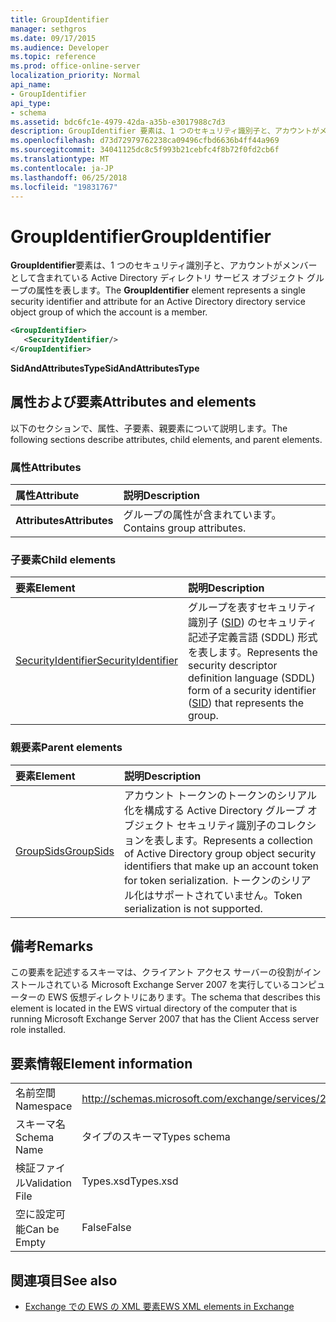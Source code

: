 ```yaml
---
title: GroupIdentifier
manager: sethgros
ms.date: 09/17/2015
ms.audience: Developer
ms.topic: reference
ms.prod: office-online-server
localization_priority: Normal
api_name:
- GroupIdentifier
api_type:
- schema
ms.assetid: bdc6fc1e-4979-42da-a35b-e3017988c7d3
description: GroupIdentifier 要素は、1 つのセキュリティ識別子と、アカウントがメンバーとして含まれている Active Directory ディレクトリ サービス オブジェクト グループの属性を表します。
ms.openlocfilehash: d73d72979762238ca09496cfbd6636b4ff44a969
ms.sourcegitcommit: 34041125dc8c5f993b21cebfc4f8b72f0fd2cb6f
ms.translationtype: MT
ms.contentlocale: ja-JP
ms.lasthandoff: 06/25/2018
ms.locfileid: "19831767"
---
```

# <a name="groupidentifier"></a><span data-ttu-id="c55ed-103">GroupIdentifier</span><span class="sxs-lookup"><span data-stu-id="c55ed-103">GroupIdentifier</span></span>

<span data-ttu-id="c55ed-104">**GroupIdentifier**要素は、1 つのセキュリティ識別子と、アカウントがメンバーとして含まれている Active Directory ディレクトリ サービス オブジェクト グループの属性を表します。</span><span class="sxs-lookup"><span data-stu-id="c55ed-104">The **GroupIdentifier** element represents a single security identifier and attribute for an Active Directory directory service object group of which the account is a member.</span></span> 
  
```xml
<GroupIdentifier>
   <SecurityIdentifier/>
</GroupIdentifier>
```

 <span data-ttu-id="c55ed-105">**SidAndAttributesType**</span><span class="sxs-lookup"><span data-stu-id="c55ed-105">**SidAndAttributesType**</span></span>
## <a name="attributes-and-elements"></a><span data-ttu-id="c55ed-106">属性および要素</span><span class="sxs-lookup"><span data-stu-id="c55ed-106">Attributes and elements</span></span>

<span data-ttu-id="c55ed-107">以下のセクションで、属性、子要素、親要素について説明します。</span><span class="sxs-lookup"><span data-stu-id="c55ed-107">The following sections describe attributes, child elements, and parent elements.</span></span>
  
### <a name="attributes"></a><span data-ttu-id="c55ed-108">属性</span><span class="sxs-lookup"><span data-stu-id="c55ed-108">Attributes</span></span>

|<span data-ttu-id="c55ed-109">**属性**</span><span class="sxs-lookup"><span data-stu-id="c55ed-109">**Attribute**</span></span>|<span data-ttu-id="c55ed-110">**説明**</span><span class="sxs-lookup"><span data-stu-id="c55ed-110">**Description**</span></span>|
|:-----|:-----|
|<span data-ttu-id="c55ed-111">**Attributes**</span><span class="sxs-lookup"><span data-stu-id="c55ed-111">**Attributes**</span></span> <br/> |<span data-ttu-id="c55ed-112">グループの属性が含まれています。</span><span class="sxs-lookup"><span data-stu-id="c55ed-112">Contains group attributes.</span></span>  <br/> |
   
### <a name="child-elements"></a><span data-ttu-id="c55ed-113">子要素</span><span class="sxs-lookup"><span data-stu-id="c55ed-113">Child elements</span></span>

|<span data-ttu-id="c55ed-114">**要素**</span><span class="sxs-lookup"><span data-stu-id="c55ed-114">**Element**</span></span>|<span data-ttu-id="c55ed-115">**説明**</span><span class="sxs-lookup"><span data-stu-id="c55ed-115">**Description**</span></span>|
|:-----|:-----|
|[<span data-ttu-id="c55ed-116">SecurityIdentifier</span><span class="sxs-lookup"><span data-stu-id="c55ed-116">SecurityIdentifier</span></span>](securityidentifier.md) <br/> |<span data-ttu-id="c55ed-117">グループを表すセキュリティ識別子 ([SID](sid.md)) のセキュリティ記述子定義言語 (SDDL) 形式を表します。</span><span class="sxs-lookup"><span data-stu-id="c55ed-117">Represents the security descriptor definition language (SDDL) form of a security identifier ([SID](sid.md)) that represents the group.</span></span>  <br/> |
   
### <a name="parent-elements"></a><span data-ttu-id="c55ed-118">親要素</span><span class="sxs-lookup"><span data-stu-id="c55ed-118">Parent elements</span></span>

|<span data-ttu-id="c55ed-119">**要素**</span><span class="sxs-lookup"><span data-stu-id="c55ed-119">**Element**</span></span>|<span data-ttu-id="c55ed-120">**説明**</span><span class="sxs-lookup"><span data-stu-id="c55ed-120">**Description**</span></span>|
|:-----|:-----|
|[<span data-ttu-id="c55ed-121">GroupSids</span><span class="sxs-lookup"><span data-stu-id="c55ed-121">GroupSids</span></span>](groupsids.md) <br/> |<span data-ttu-id="c55ed-122">アカウント トークンのトークンのシリアル化を構成する Active Directory グループ オブジェクト セキュリティ識別子のコレクションを表します。</span><span class="sxs-lookup"><span data-stu-id="c55ed-122">Represents a collection of Active Directory group object security identifiers that make up an account token for token serialization.</span></span> <span data-ttu-id="c55ed-123">トークンのシリアル化はサポートされていません。</span><span class="sxs-lookup"><span data-stu-id="c55ed-123">Token serialization is not supported.</span></span>  <br/> |
   
## <a name="remarks"></a><span data-ttu-id="c55ed-124">備考</span><span class="sxs-lookup"><span data-stu-id="c55ed-124">Remarks</span></span>

<span data-ttu-id="c55ed-125">この要素を記述するスキーマは、クライアント アクセス サーバーの役割がインストールされている Microsoft Exchange Server 2007 を実行しているコンピューターの EWS 仮想ディレクトリにあります。</span><span class="sxs-lookup"><span data-stu-id="c55ed-125">The schema that describes this element is located in the EWS virtual directory of the computer that is running Microsoft Exchange Server 2007 that has the Client Access server role installed.</span></span>
  
## <a name="element-information"></a><span data-ttu-id="c55ed-126">要素情報</span><span class="sxs-lookup"><span data-stu-id="c55ed-126">Element information</span></span>

|||
|:-----|:-----|
|<span data-ttu-id="c55ed-127">名前空間</span><span class="sxs-lookup"><span data-stu-id="c55ed-127">Namespace</span></span>  <br/> |http://schemas.microsoft.com/exchange/services/2006/types  <br/> |
|<span data-ttu-id="c55ed-128">スキーマ名</span><span class="sxs-lookup"><span data-stu-id="c55ed-128">Schema Name</span></span>  <br/> |<span data-ttu-id="c55ed-129">タイプのスキーマ</span><span class="sxs-lookup"><span data-stu-id="c55ed-129">Types schema</span></span>  <br/> |
|<span data-ttu-id="c55ed-130">検証ファイル</span><span class="sxs-lookup"><span data-stu-id="c55ed-130">Validation File</span></span>  <br/> |<span data-ttu-id="c55ed-131">Types.xsd</span><span class="sxs-lookup"><span data-stu-id="c55ed-131">Types.xsd</span></span>  <br/> |
|<span data-ttu-id="c55ed-132">空に設定可能</span><span class="sxs-lookup"><span data-stu-id="c55ed-132">Can be Empty</span></span>  <br/> |<span data-ttu-id="c55ed-133">False</span><span class="sxs-lookup"><span data-stu-id="c55ed-133">False</span></span>  <br/> |
   
## <a name="see-also"></a><span data-ttu-id="c55ed-134">関連項目</span><span class="sxs-lookup"><span data-stu-id="c55ed-134">See also</span></span>



- [<span data-ttu-id="c55ed-135">Exchange での EWS の XML 要素</span><span class="sxs-lookup"><span data-stu-id="c55ed-135">EWS XML elements in Exchange</span></span>](ews-xml-elements-in-exchange.md)

